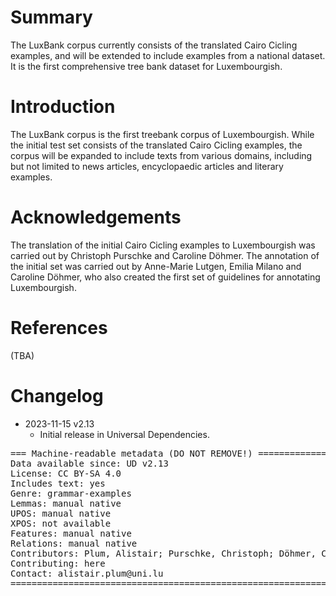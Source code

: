 # Summary

The LuxBank corpus currently consists of the translated Cairo Cicling examples, and will be extended to include examples from a national dataset. It is the first comprehensive tree bank dataset for Luxembourgish.

# Introduction

The LuxBank corpus is the first treebank corpus of Luxembourgish. While the initial test set consists of the translated Cairo Cicling examples, the corpus will be expanded to include texts from various domains, including but not limited to news articles, encyclopaedic articles and literary examples.

# Acknowledgements

The translation of the initial Cairo Cicling examples to Luxembourgish was carried out by Christoph Purschke and Caroline Döhmer. The annotation of the initial set was carried out by Anne-Marie Lutgen, Emilia Milano and Caroline Döhmer, who also created the first set of guidelines for annotating Luxembourgish.


# References

(TBA)


# Changelog

* 2023-11-15 v2.13
  * Initial release in Universal Dependencies.


<pre>
=== Machine-readable metadata (DO NOT REMOVE!) ================================
Data available since: UD v2.13
License: CC BY-SA 4.0
Includes text: yes
Genre: grammar-examples
Lemmas: manual native
UPOS: manual native
XPOS: not available
Features: manual native
Relations: manual native
Contributors: Plum, Alistair; Purschke, Christoph; Döhmer, Caroline; Lutgen, Anne-Marie; Milano, Emilia
Contributing: here
Contact: alistair.plum@uni.lu
===============================================================================
</pre>
